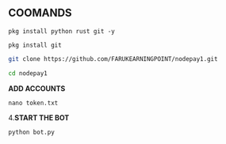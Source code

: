 ## COOMANDS
```
pkg install python rust git -y
```
```
pkg install git
```
   ```bash
   git clone https://github.com/FARUKEARNINGPOINT/nodepay1.git
   ```
   ```bash
   cd nodepay1
   ```
**ADD ACCOUNTS**
   ```
   nano token.txt
   ```
   
4.**START THE BOT**
```bash
python bot.py
```
